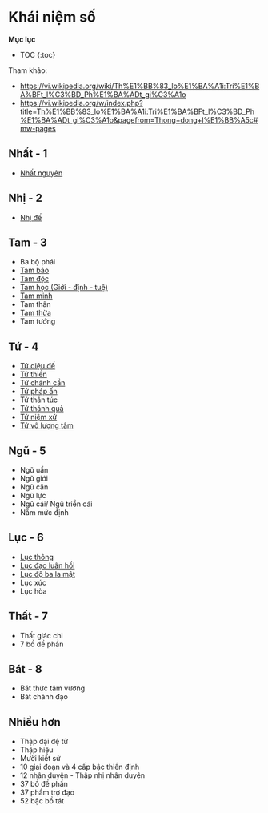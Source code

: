 # Khái niệm số

**Mục lục**

- TOC
{:toc}

Tham khảo:

- <https://vi.wikipedia.org/wiki/Th%E1%BB%83_lo%E1%BA%A1i:Tri%E1%BA%BFt_l%C3%BD_Ph%E1%BA%ADt_gi%C3%A1o>
- <https://vi.wikipedia.org/w/index.php?title=Th%E1%BB%83_lo%E1%BA%A1i:Tri%E1%BA%BFt_l%C3%BD_Ph%E1%BA%ADt_gi%C3%A1o&pagefrom=Thong+dong+l%E1%BB%A5c#mw-pages>

## Nhất - 1

- [Nhất nguyên](nhat_nguyen.md)

## Nhị - 2

- [Nhị đế](nhi_de.md)

## Tam - 3

- Ba bộ phái
- [Tam bảo](tam_bao.md)
- [Tam độc](tam_doc.md)
- [Tam học (Giới - định - tuệ)](../khai_niem/gioi_dinh_tue.md)
- [Tam minh](tam_minh.md)
- Tam thân
- [Tam thừa](tam_thua.md)
- Tam tướng

## Tứ - 4

- [Tứ diệu đế](tu_dieu_de.md)
- [Tứ thiền](tu_thien.md)
- [Tứ chánh cần](tu_chanh_can.md)
- [Tứ pháp ấn](tu_phap_an.md)
- Tứ thần túc
- [Tứ thánh quả](tu_thanh_qua.md)
- [Tứ niệm xứ](tu_niem_xu.md)
- [Tứ vô lượng tâm](tu_vo_luong_tam.md)

## Ngũ - 5

- Ngũ uẩn
- Ngũ giới
- Ngũ căn
- Ngũ lực
- Ngũ cái/ Ngũ triền cái 
- Năm mức định

## Lục - 6

- [Lục thông](luc_thong.md)
- [Lục đạo luân hồi](luc_dao.md)
- [Lục độ ba la mật](luc_do_ba_la_mat.md)
- Lục xúc
- Lục hòa

## Thất - 7

- Thất giác chi
- 7 bồ đề phần

## Bát - 8

- Bát thức tâm vương
- Bát chánh đạo

## Nhiều hơn

- Thập đại đệ tử
- Thập hiệu
- Mười kiết sử
- 10 giai đoạn và 4 cấp bậc thiền định
- 12 nhân duyên - Thập nhị nhân duyên
- 37 bồ đề phần
- 37 phẩm trợ đạo
- 52 bậc bồ tát
